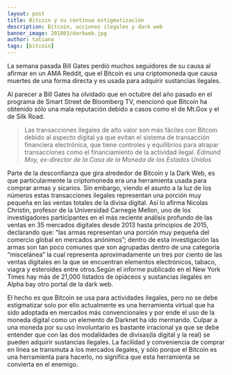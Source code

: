 ```yaml
---
layout: post
title: Bitcoin y su continua estigmatización
description: Bitcoin, acciones ilegales y dark web
banner_image: 201803/darkweb.jpg
author: tatiana
tags: [bitcoin]
---
```


La semana pasada Bill Gates perdió muchos seguidores de su causa al afirmar en un AMA Reddit, que el Bitcoin es una criptomoneda que causa muertes de una forma directa y es usada para adquirir sustancias ilegales.

<!--more-->

Al parecer a Bill Gates ha olvidado que en octubre del año pasado en el programa de Smart Street de Bloomberg TV, mencionó que Bitcoin ha obtenido sólo una mala reputación debido a casos como el de Mt.Gox y el de Silk Road.

> Las transacciones ilegales de alto valor son más fáciles con Bitcoin debido al aspecto digital ya que evitan el sistema de transacción financiera electrónica, que tiene controles y equilibrios para atrapar transacciones como el financiamiento de la actividad ilegal. <cite>Edmund Moy, ex-director de la Casa de la Moneda de los Estados Unidos</cite>

Parte de la desconfianza que gira alrededor de Bitcoin y la Dark Web, es que particularmente la criptomoneda era una herramienta usada para comprar armas y sicarios. Sin embargo, viendo el asunto a la luz de los números estas transacciones ilegales representan una porción muy pequeña en las ventas totales de la divisa digital. Así lo afirma Nicolas Christin, profesor de la Universidad Carnegie Mellon, uno de los investigadores participantes en el más reciente análisis profundo de las ventas en 35 mercados digitales desde 2013 hasta principios de 2015, declarando que: “las armas representan una porción muy pequeña del comercio global en mercados anónimos”; dentro de esta investigación las armas son tan poco comunes que son agrupadas dentro de una categoría “miscelánea” la cual representa aproximadamente un tres por ciento de las ventas digitales en la que se encuentran elementos electrónicos, tabaco, viagra y esteroides entre otros.Según el informe publicado en el New York Times hay más de 21,000 listados de opiáceos y sustancias ilegales en Alpha bay otro portal de la dark web.

El hecho es que Bitcoin se usa para actividades ilegales, pero no se debe estigmatizar solo por ello actualmente es una herramienta virtual que ha sido adoptada en mercados más convencionales y por ende el uso de la moneda digital como un elemento de Darknet ha ido mermando.  Culpar a una moneda por su uso involuntario es bastante irracional ya que se debe entender que con las dos modalidades de divisas(la digital y la real) se pueden adquirir sustancias ilegales. La facilidad y conveniencia de comprar en línea se transmuta a los mercados ilegales, y sólo porque el Bitcoin es una herramienta para hacerlo, no significa que esta herramienta se convierta en el enemigo.


